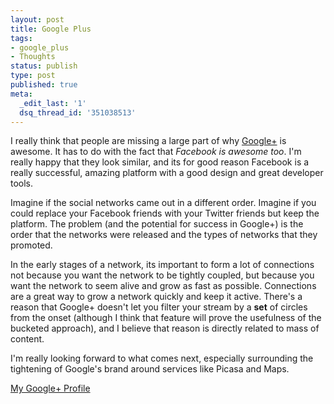 ```yaml
---
layout: post
title: Google Plus
tags:
- google_plus
- Thoughts
status: publish
type: post
published: true
meta:
  _edit_last: '1'
  dsq_thread_id: '351038513'
---
```

I really think that people are missing a large part of why <a href="http://plus.google.com/">Google+</a> is awesome. It has to do with the fact that <em>Facebook is awesome too</em>. I'm really happy that they look similar, and its for good reason   Facebook is a really successful, amazing platform with a good design and great developer tools.

Imagine if the social networks came out in a different order. Imagine if you could replace your Facebook friends with your Twitter friends but keep the platform. The problem (and the potential for success in Google+) is the order that the networks were released and the types of networks that they promoted.

In the early stages of a network, its important to form a lot of connections   not because you want the network to be tightly coupled, but because you want the network to seem alive and grow as fast as possible. Connections are a great way to grow a network quickly and keep it active. There's a reason that Google+ doesn't let you filter your stream by a <strong>set</strong> of circles from the onset (although I think that feature will prove the usefulness of the bucketed approach), and I believe that reason is directly related to mass of content.

I'm really looking forward to what comes next, especially surrounding the tightening of Google's brand around services like Picasa and Maps.

<a href="http://goo.gl/FcB1N">My Google+ Profile</a>
